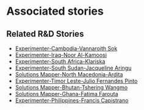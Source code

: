 # Associated stories

<!-- !!DO NOT REMOVE!! start autogenerated hyperlinks -->
## Related R&D Stories
- [Experimenter\-Cambodia\-Vannaroith Sok](/stories/?doc=Experimenters_KHM)
- [Experimenter\-Iraq\-Noor Al\-Kamoosi](/stories/?doc=Experimenters_IRQ)
- [Experimenter\-South Africa\-Klariska ](/stories/?doc=Experimenters_ZAF)
- [Experimenter\-South Sudan\-Jacqueline Aringu](/stories/?doc=Experimenters_SSD)
- [Solutions Mapper\-North Macedonia\-Ardita](/stories/?doc=SolutionMappers_MKD)
- [Experimenter\-Timor Leste\-Julio Fernandes Pinto](/stories/?doc=Experimenters_TLS)
- [Solutions Mapper\-Bhutan\-Tshering Wangmo](/stories/?doc=SolutionMappers_BTN)
- [Solutions Mapper\-Ghana\-Fatima Farouta](/stories/?doc=SolutionMappers_GHA)
- [Experimenter\-Philippines\-Francis Capistrano](/stories/?doc=Experimenters_PHL)
<!-- !!DO NOT REMOVE!! end autogenerated hyperlinks -->